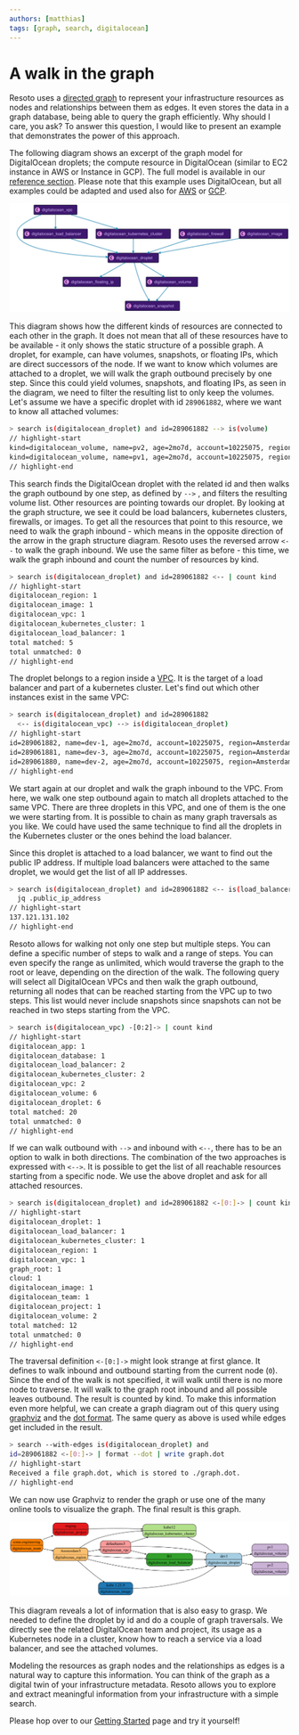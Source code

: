 ```yaml
---
authors: [matthias]
tags: [graph, search, digitalocean]
---
```


# A walk in the graph

Resoto uses a [directed graph](https://en.wikipedia.org/wiki/Directed_graph) to represent your infrastructure resources as nodes and relationships between them as edges. It even stores the data in a graph database, being able to query the graph efficiently. Why should I care, you ask? To answer this question, I would like to present an example that demonstrates the power of this approach.

The following diagram shows an excerpt of the graph model for DigitalOcean droplets; the compute resource in DigitalOcean (similar to EC2 instance in AWS or Instance in GCP). The full model is available in our [reference section](/docs/reference/data-models/digitalocean). Please note that this example uses DigitalOcean, but all examples could be adapted and used also for [AWS](/docs/reference/data-models/aws) or [GCP](/docs/reference/data-models/gcp).

![DigitalOcean Droplet](img/digitalocean_droplet.svg)

This diagram shows how the different kinds of resources are connected to each other in the graph. It does not mean that all of these resources have to be available - it only shows the static structure of a possible graph. A droplet, for example, can have volumes, snapshots, or floating IPs, which are direct successors of the node. If we want to know which volumes are attached to a droplet, we will walk the graph outbound precisely by one step. Since this could yield volumes, snapshots, and floating IPs, as seen in the diagram, we need to filter the resulting list to only keep the volumes. Let's assume we have a specific droplet with id `289061882`, where we want to know all attached volumes:

```bash
> search is(digitalocean_droplet) and id=289061882 --> is(volume)
// highlight-start
​kind=digitalocean_volume, name=pv2, age=2mo7d, account=10225075, region=Amsterdam 3
​kind=digitalocean_volume, name=pv1, age=2mo7d, account=10225075, region=Amsterdam 3
// highlight-end
```

This search finds the DigitalOcean droplet with the related id and then walks the graph outbound by one step, as defined by `-->` , and filters the resulting volume list. Other resources are pointing towards our droplet. By looking at the graph structure, we see it could be load balancers, kubernetes clusters, firewalls, or images. To get all the resources that point to this resource, we need to walk the graph inbound - which means in the opposite direction of the arrow in the graph structure diagram. Resoto uses the reversed arrow `<--` to walk the graph inbound. We use the same filter as before - this time, we walk the graph inbound and count the number of resources by kind.

```bash
> search is(digitalocean_droplet) and id=289061882 <-- | count kind
// highlight-start
​digitalocean_region: 1
​digitalocean_image: 1
​digitalocean_vpc: 1
​digitalocean_kubernetes_cluster: 1
​digitalocean_load_balancer: 1
​total matched: 5
​total unmatched: 0
// highlight-end
```

The droplet belongs to a region inside a [VPC](https://docs.digitalocean.com/products/networking/vpc/). It is the target of a load balancer and part of a kubernetes cluster. Let's find out which other instances exist in the same VPC:

```bash
> search is(digitalocean_droplet) and id=289061882
  <-- is(digitalocean_vpc) --> is(digitalocean_droplet)
// highlight-start
​id=289061882, name=dev-1, age=2mo7d, account=10225075, region=Amsterdam 3
​id=289061881, name=dev-3, age=2mo7d, account=10225075, region=Amsterdam 3
​id=289061880, name=dev-2, age=2mo7d, account=10225075, region=Amsterdam 3
// highlight-end
```

We start again at our droplet and walk the graph inbound to the VPC. From here, we walk one step outbound again to match all droplets attached to the same VPC. There are three droplets in this VPC, and one of them is the one we were starting from. It is possible to chain as many graph traversals as you like. We could have used the same technique to find all the droplets in the Kubernetes cluster or the ones behind the load balancer.

Since this droplet is attached to a load balancer, we want to find out the public IP address. If multiple load balancers were attached to the same droplet, we would get the list of all IP addresses.

```bash
> search is(digitalocean_droplet) and id=289061882 <-- is(load_balancer) |
  jq .public_ip_address
// highlight-start
​137.121.131.102
// highlight-end
```

Resoto allows for walking not only one step but multiple steps. You can define a specific number of steps to walk and a range of steps. You can even specify the range as unlimited, which would traverse the graph to the root or leave, depending on the direction of the walk. The following query will select all DigitalOcean VPCs and then walk the graph outbound, returning all nodes that can be reached starting from the VPC up to two steps. This list would never include snapshots since snapshots can not be reached in two steps starting from the VPC.

```bash
> search is(digitalocean_vpc) -[0:2]-> | count kind
// highlight-start
​digitalocean_app: 1
​digitalocean_database: 1
​digitalocean_load_balancer: 2
​digitalocean_kubernetes_cluster: 2
​digitalocean_vpc: 2
​digitalocean_volume: 6
​digitalocean_droplet: 6
​total matched: 20
​total unmatched: 0
// highlight-end
```

If we can walk outbound with `-->` and inbound with `<--`, there has to be an option to walk in both directions. The combination of the two approaches is expressed with `<-->`. It is possible to get the list of all reachable resources starting from a specific node. We use the above droplet and ask for all attached resources.

```bash
> search is(digitalocean_droplet) and id=289061882 <-[0:]-> | count kind
// highlight-start
​digitalocean_droplet: 1
​digitalocean_load_balancer: 1
​digitalocean_kubernetes_cluster: 1
​digitalocean_region: 1
​digitalocean_vpc: 1
​graph_root: 1
​cloud: 1
​digitalocean_image: 1
​digitalocean_team: 1
​digitalocean_project: 1
​digitalocean_volume: 2
​total matched: 12
​total unmatched: 0
// highlight-end
```

The traversal definition `<-[0:]->` might look strange at first glance. It defines to walk inbound and outbound starting from the current node (`0`). Since the end of the walk is not specified, it will walk until there is no more node to traverse. It will walk to the graph root inbound and all possible leaves outbound. The result is counted by kind. To make this information even more helpful, we can create a graph diagram out of this query using [graphviz](https://www.graphviz.org/) and the [dot format](/docs/reference/cli/format). The same query as above is used while edges get included in the result.

```bash
> search --with-edges is(digitalocean_droplet) and
id=289061882 <-[0:]-> | format --dot | write graph.dot
// highlight-start
Received a file graph.dot, which is stored to ./graph.dot.
// highlight-end
```

We can now use Graphviz to render the graph or use one of the many online tools to visualize the graph. The final result is this graph.

![DigitalOcean Droplet](img/droplet_surrounding.svg)

This diagram reveals a lot of information that is also easy to grasp. We needed to define the droplet by id and do a couple of graph traversals. We directly see the related DigitalOcean team and project, its usage as a Kubernetes node in a cluster, know how to reach a service via a load balancer, and see the attached volumes.

Modeling the resources as graph nodes and the relationships as edges is a natural way to capture this information. You can think of the graph as a digital twin of your infrastructure metadata. Resoto allows you to explore and extract meaningful information from your infrastructure with a simple search.

Please hop over to our [Getting Started](/docs/getting-started) page and try it yourself!
